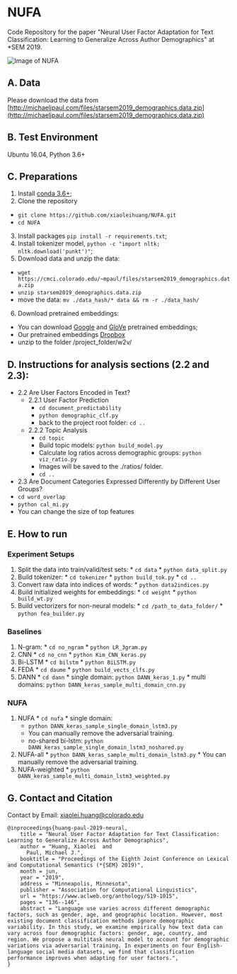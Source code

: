 # NUFA
Code Repository for the paper "Neural User Factor Adaptation for Text Classification: Learning to Generalize Across Author Demographics" at *SEM 2019.

![Image of NUFA](https://github.com/xiaoleihuang/NUFA/blob/master/model.png)

## A. Data
Please download the data from [http://michaeljpaul.com/files/starsem2019_demographics.data.zip](http://michaeljpaul.com/files/starsem2019_demographics.data.zip)

## B. Test Environment
Ubuntu 16.04, Python 3.6+

## C. Preparations
 1. Install [conda 3.6+](https://www.anaconda.com/distribution/);
 2. Clone the repository
  * `git clone https://github.com/xiaoleihuang/NUFA.git`
  * `cd NUFA`
 3. Install packages `pip install -r requirements.txt`;
 4. Install tokenizer model, `python -c "import nltk; nltk.download('punkt')"`;
 5. Download data and unzip the data:
   * `wget https://cmci.colorado.edu/~mpaul/files/starsem2019_demographics.data.zip`
   * `unzip starsem2019_demographics.data.zip`
   * move the data: `mv ./data_hash/* data && rm -r ./data_hash/`
 6. Download pretrained embeddings:
   * You can download [Google](https://drive.google.com/file/d/0B7XkCwpI5KDYNlNUTTlSS21pQmM/edit) and [GloVe](http://nlp.stanford.edu/data/glove.twitter.27B.zip) pretrained embeddings;
   * Our pretrained embeddings [Dropbox](https://www.dropbox.com/s/t9muudx4jrw61ge/embeddings.zip?dl=0)
   * unzip to the folder /project_folder/w2v/

## D. Instructions for analysis sections (2.2 and 2.3):
 * 2.2 Are User Factors Encoded in Text?
   * 2.2.1 User Factor Prediction
     * `cd document_predictability`
     * `python demographic_clf.py`
     * back to the project root folder: `cd ..`
   * 2.2.2 Topic Analysis
     * `cd topic`
     * Build topic models: `python build_model.py`
     * Calculate log ratios across demographic groups: `python viz_ratio.py`
     * Images will be saved to the ./ratios/ folder.
     * `cd ..`
 * 2.3 Are Document Categories Expressed Differently by Different User Groups?
  * `cd word_overlap`
  * `python cal_mi.py`
  * You can change the size of top features


## E. How to run
### Experiment Setups
  1. Split the data into train/valid/test sets:
    * `cd data`
    * `python data_split.py`
  2. Build tokenizer:
    * `cd tokenizer`
    * `python build_tok.py`
    * `cd ..`
  3. Convert raw data into indices of words:
    * `python data2indices.py`
  4. Build initialized weights for embeddings:
    * `cd weight`
    * `python build_wt.py`
  5. Build vectorizers for non-neural models:
    * `cd /path_to_data_folder/`
    * `python fea_builder.py`

### Baselines
  1. N-gram:
    * `cd no_ngram`
    * `python LR_3gram.py`
  2. CNN
    * `cd no_cnn`
    * `python Kim_CNN_keras.py`
  3. Bi-LSTM
    * `cd bilstm`
    * `python BiLSTM.py`
  4. FEDA
    * `cd daume`
    * `python build_vects_clfs.py`
  5. DANN
    * `cd dann`
    * single domain: `python DANN_keras_1.py`
    * multi domains: `python DANN_keras_sample_multi_domain_cnn.py`

### NUFA
  1. NUFA
    * `cd nufa`
    * single domain:
      * `python DANN_keras_sample_single_domain_lstm3.py`
      * You can manually remove the adversarial training.
      * no-shared bi-lstm: `python DANN_keras_sample_single_domain_lstm3_noshared.py`
  2. NUFA-all
    * `python DANN_keras_sample_multi_domain_lstm3.py`
    * You can manually remove the adversarial training.
  3. NUFA-weighted
    * `python DANN_keras_sample_multi_domain_lstm3_weighted.py`

## G. Contact and Citation
Contact by Email: [xiaolei.huang@colorado.edu](mailto:xiaolei.huang@colorado.edu)

```
@inproceedings{huang-paul-2019-neural,
    title = "Neural User Factor Adaptation for Text Classification: Learning to Generalize Across Author Demographics",
    author = "Huang, Xiaolei  and
      Paul, Michael J.",
    booktitle = "Proceedings of the Eighth Joint Conference on Lexical and Computational Semantics (*{SEM} 2019)",
    month = jun,
    year = "2019",
    address = "Minneapolis, Minnesota",
    publisher = "Association for Computational Linguistics",
    url = "https://www.aclweb.org/anthology/S19-1015",
    pages = "136--146",
    abstract = "Language use varies across different demographic factors, such as gender, age, and geographic location. However, most existing document classification methods ignore demographic variability. In this study, we examine empirically how text data can vary across four demographic factors: gender, age, country, and region. We propose a multitask neural model to account for demographic variations via adversarial training. In experiments on four English-language social media datasets, we find that classification performance improves when adapting for user factors.",
}
```
